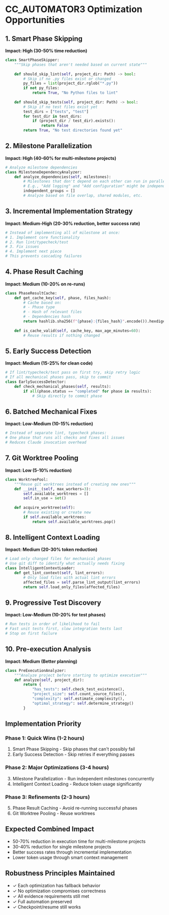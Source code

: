 # CC_AUTOMATOR3 Optimization Opportunities

## 1. Smart Phase Skipping
**Impact: High (30-50% time reduction)**
```python
class SmartPhaseSkipper:
    """Skip phases that aren't needed based on current state"""
    
    def should_skip_lint(self, project_dir: Path) -> bool:
        # Skip if no .py files exist or changed
        py_files = list(project_dir.rglob("*.py"))
        if not py_files:
            return True, "No Python files to lint"
            
    def should_skip_tests(self, project_dir: Path) -> bool:
        # Skip if no test files exist yet
        test_dirs = ["tests", "test"]
        for test_dir in test_dirs:
            if (project_dir / test_dir).exists():
                return False
        return True, "No test directories found yet"
```

## 2. Milestone Parallelization
**Impact: High (40-60% for multi-milestone projects)**
```python
# Analyze milestone dependencies
class MilestoneDependencyAnalyzer:
    def analyze_dependencies(self, milestones):
        # Milestones that don't depend on each other can run in parallel
        # E.g., "Add logging" and "Add configuration" might be independent
        independent_groups = []
        # Analyze based on file overlap, shared modules, etc.
```

## 3. Incremental Implementation Strategy
**Impact: Medium-High (20-30% reduction, better success rate)**
```python
# Instead of implementing all of milestone at once:
# 1. Implement core functionality
# 2. Run lint/typecheck/test
# 3. Fix issues
# 4. Implement next piece
# This prevents cascading failures
```

## 4. Phase Result Caching
**Impact: Medium (10-20% on re-runs)**
```python
class PhaseResultCache:
    def get_cache_key(self, phase, files_hash):
        # Cache based on:
        # - Phase type
        # - Hash of relevant files
        # - Dependencies hash
        return hashlib.sha256(f"{phase}:{files_hash}".encode()).hexdigest()
        
    def is_cache_valid(self, cache_key, max_age_minutes=60):
        # Reuse results if nothing changed
```

## 5. Early Success Detection
**Impact: Medium (15-25% for clean code)**
```python
# If lint/typecheck/test pass on first try, skip retry logic
# If all mechanical phases pass, skip to commit
class EarlySuccessDetector:
    def check_mechanical_phases(self, results):
        if all(phase.status == "completed" for phase in results):
            # Skip directly to commit phase
```

## 6. Batched Mechanical Fixes
**Impact: Low-Medium (10-15% reduction)**
```python
# Instead of separate lint, typecheck phases:
# One phase that runs all checks and fixes all issues
# Reduces Claude invocation overhead
```

## 7. Git Worktree Pooling
**Impact: Low (5-10% reduction)**
```python
class WorktreePool:
    """Reuse git worktrees instead of creating new ones"""
    def __init__(self, max_workers=3):
        self.available_worktrees = []
        self.in_use = set()
        
    def acquire_worktree(self):
        # Reuse existing or create new
        if self.available_worktrees:
            return self.available_worktrees.pop()
```

## 8. Intelligent Context Loading
**Impact: Medium (20-30% token reduction)**
```python
# Load only changed files for mechanical phases
# Use git diff to identify what actually needs fixing
class IntelligentContextLoader:
    def get_lint_context(self, lint_errors):
        # Only load files with actual lint errors
        affected_files = self.parse_lint_output(lint_errors)
        return self.load_only_files(affected_files)
```

## 9. Progressive Test Discovery
**Impact: Low-Medium (10-20% for test phases)**
```python
# Run tests in order of likelihood to fail
# Fast unit tests first, slow integration tests last
# Stop on first failure
```

## 10. Pre-execution Analysis
**Impact: Medium (Better planning)**
```python
class PreExecutionAnalyzer:
    """Analyze project before starting to optimize execution"""
    def analyze(self, project_dir):
        return {
            "has_tests": self.check_test_existence(),
            "project_size": self.count_source_files(),
            "complexity": self.estimate_complexity(),
            "optimal_strategy": self.determine_strategy()
        }
```

## Implementation Priority

### Phase 1: Quick Wins (1-2 hours)
1. Smart Phase Skipping - Skip phases that can't possibly fail
2. Early Success Detection - Skip retries if everything passes

### Phase 2: Major Optimizations (3-4 hours)  
3. Milestone Parallelization - Run independent milestones concurrently
4. Intelligent Context Loading - Reduce token usage significantly

### Phase 3: Refinements (2-3 hours)
5. Phase Result Caching - Avoid re-running successful phases
6. Git Worktree Pooling - Reuse worktrees

## Expected Combined Impact
- 50-70% reduction in execution time for multi-milestone projects
- 30-40% reduction for single milestone projects
- Better success rates through incremental implementation
- Lower token usage through smart context management

## Robustness Principles Maintained
- ✓ Each optimization has fallback behavior
- ✓ No optimization compromises correctness
- ✓ All evidence requirements still met
- ✓ Full automation preserved
- ✓ Checkpoint/resume still works